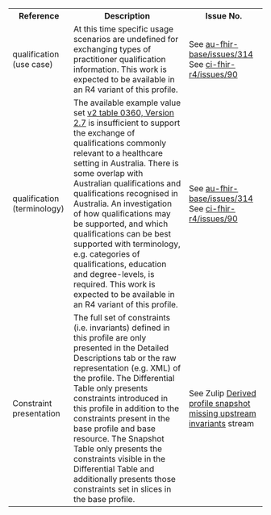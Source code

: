 <table class="list" width="100%">
<tbody>
  <tr>
    <th>Reference</th>
    <th>Description</th>
    <th>Issue No.</th>
  </tr>
  <tr>
     <td>qualification (use case)</td>
     <td>At this time specific usage scenarios are undefined for exchanging types of practitioner qualification information. This work is expected to be available in an R4 variant of this profile.</td>
     <td>See <a href="https://github.com/hl7au/au-fhir-base/issues/314">au-fhir-base/issues/314</a><br/>See <a href="https://github.com/AuDigitalHealth/ci-fhir-r4/issues/90">ci-fhir-r4/issues/90</a></td>
  </tr> 
     <tr>
     <td>qualification (terminology)</td>
     <td>The available example value set <a href="http://hl7.org/fhir/R4/v2/0360/2.7/index.html">v2 table 0360, Version 2.7</a> is insufficient to support the exchange of qualifications commonly relevant to a healthcare setting in Australia. There is some overlap with Australian qualifications and qualifications recognised in Australia. An investigation of how qualifications may be supported,  and which qualifications can be best supported with terminology, e.g. categories of qualifications, education and degree-levels, is required. This work is expected to be available in an R4 variant of this profile.</td>
     <td>See <a href="https://github.com/hl7au/au-fhir-base/issues/314">au-fhir-base/issues/314</a><br/>See <a href="https://github.com/AuDigitalHealth/ci-fhir-r4/issues/90">ci-fhir-r4/issues/90</a></td>
  </tr>  
  <tr>
        <td>Constraint presentation</td>
        <td>The full set of constraints (i.e. invariants) defined in this profile are only presented in the Detailed Descriptions tab or the raw representation (e.g. XML) of the profile. The Differential Table only presents constraints introduced in this profile in addition to the constraints present in the base profile and base resource. The Snapshot Table only presents the constraints visible in the Differential Table and additionally presents those constraints set in slices in the base profile.</td>
        <td>See Zulip <a href="https://chat.fhir.org/#narrow/stream/179252-IG-creation/topic/Derived.20profile.20snapshot.20missing.20upstream.20invariants">Derived profile snapshot missing upstream invariants</a> stream</td>
  </tr>
 </tbody>
</table>
